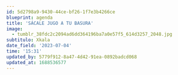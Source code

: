 ```yaml
---
id: 5d2798a9-9430-44ce-bf26-1f7e3b4266ce
blueprint: agenda
title: 'SÁCALE JUGO A TU BASURA'
image:
  - tumblr_38fdc2c2094ad6dd364196ba7a0e57f5_614d3257_2048.jpg
subtitulo: Xkala
date_field: '2023-07-04'
time: '15:31'
updated_by: 5779f912-8a47-4d42-91ea-0892badcd068
updated_at: 1688536577
---
```

